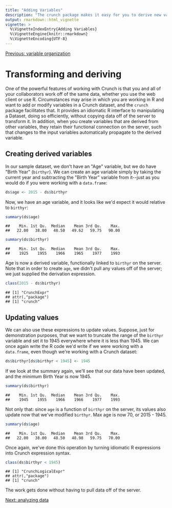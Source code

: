 ```yaml
---
title: "Adding Variables"
description: "The crunch package makes it easy for you to derive new variables in your dataset. These derived variables retain their functional connection on the server, such that changes to the input variables automatically propagate to the derived variable."
output: rmarkdown::html_vignette
vignette: >
  %\VignetteIndexEntry{Adding Variables}
  %\VignetteEngine{knitr::rmarkdown}
  %\VignetteEncoding{UTF-8}
---
```


[Previous: variable organization](variable-order.md)



# Transforming and deriving
One of the powerful features of working with Crunch is that you and all of your collaborators work off of the same data, whether you use the web client or use R. Circumstances may arise in which you are working in R and want to add or modify variables in a Crunch dataset, and the `crunch` package facilitates that. It provides an idiomatic R interface to manipulating a Dataset, doing so efficiently, without copying data off of the server to transform it. In addition, when you create variables that are derived from other variables, they retain their functional connection on the server, such that changes to the input variables automatically propagate to the derived variable.

## Creating derived variables
In our sample dataset, we don't have an "Age" variable, but we do have "Birth Year" (`birthyr`). We can create an age variable simply by taking the current year and subtracting the "Birth Year" variable from it--just as you would do if you were working with a `data.frame`:


```r
ds$age <- 2015 - ds$birthyr
```

Now, we have an age variable, and it looks like we'd expect it would relative to `birthyr`:


```r
summary(ds$age)
```

```
##    Min. 1st Qu.  Median    Mean 3rd Qu.    Max. 
##   22.00   38.00   48.50   49.62   59.75   90.00
```

```r
summary(ds$birthyr)
```

```
##    Min. 1st Qu.  Median    Mean 3rd Qu.    Max. 
##    1925    1955    1966    1965    1977    1993
```

Age is now a derived variable, functionally linked to `birthyr` on the server. Note that in order to create `age`, we didn't pull any values off of the server; we just supplied the derivation expression.


```r
class(2015 - ds$birthyr)
```

```
## [1] "CrunchExpr"
## attr(,"package")
## [1] "crunch"
```

## Updating values

We can also use these expressions to update values. Suppose, just for demonstration purposes, that we want to truncate the range of the `birthyr` variable and set it to 1945 everywhere where it is less than 1945. We can once again write the R code we'd write if we were working with a `data.frame`, even though we're working with a Crunch dataset:


```r
ds$birthyr[ds$birthyr < 1945] <- 1945
```

If we look at the summary again, we'll see that our data have been updated, and the minimum Birth Year is now 1945.


```r
summary(ds$birthyr)
```

```
##    Min. 1st Qu.  Median    Mean 3rd Qu.    Max. 
##    1945    1955    1966    1966    1977    1993
```

Not only that: since `age` is a function of `birthyr` on the server, its values also update now that we've modified `birthyr`. Max age is now 70, or 2015 - 1945.


```r
summary(ds$age)
```

```
##    Min. 1st Qu.  Median    Mean 3rd Qu.    Max. 
##   22.00   38.00   48.50   48.98   59.75   70.00
```

Once again, we've done this operation by turning idiomatic R expressions into Crunch expression syntax.


```r
class(ds$birthyr < 1945)
```

```
## [1] "CrunchLogicalExpr"
## attr(,"package")
## [1] "crunch"
```

The work gets done without having to pull data off of the server.

[Next: analyzing data](analyze.md)
